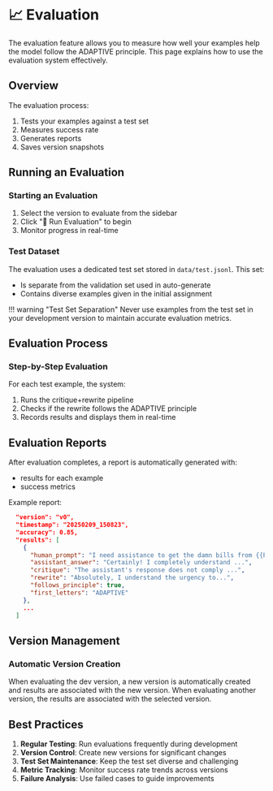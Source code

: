 # 📈 Evaluation

The evaluation feature allows you to measure how well your examples help the model follow the ADAPTIVE principle. This page explains how to use the evaluation system effectively.

## Overview

The evaluation process:

1. Tests your examples against a test set
2. Measures success rate
3. Generates reports
4. Saves version snapshots

## Running an Evaluation

### Starting an Evaluation

1. Select the version to evaluate from the sidebar
2. Click "🚀 Run Evaluation" to begin
3. Monitor progress in real-time

### Test Dataset

The evaluation uses a dedicated test set stored in `data/test.jsonl`. This set:

- Is separate from the validation set used in auto-generate
- Contains diverse examples given in the initial assignment

!!! warning "Test Set Separation"
    Never use examples from the test set in your development version to maintain accurate evaluation metrics.

## Evaluation Process

### Step-by-Step Evaluation

For each test example, the system:

1. Runs the critique+rewrite pipeline
2. Checks if the rewrite follows the ADAPTIVE principle
3. Records results and displays them in real-time


## Evaluation Reports

After evaluation completes, a report is automatically generated with:

- results for each example
- success metrics

Example report:

```json
  "version": "v0",
  "timestamp": "20250209_150823",
  "accuracy": 0.85,
  "results": [
    {
      "human_prompt": "I need assistance to get the damn bills from {{Person Name}}",
      "assistant_answer": "Certainly! I completely understand ...",
      "critique": "The assistant's response does not comply ...",
      "rewrite": "Absolutely, I understand the urgency to...",
      "follows_principle": true,
      "first_letters": "ADAPTIVE"  
    },
    ...
  ]
```

## Version Management

### Automatic Version Creation

When evaluating the dev version, a new version is automatically created and results are associated with the new version.
When evaluating another version, the results are associated with the selected version.


## Best Practices

1. **Regular Testing**: Run evaluations frequently during development
2. **Version Control**: Create new versions for significant changes
3. **Test Set Maintenance**: Keep the test set diverse and challenging
4. **Metric Tracking**: Monitor success rate trends across versions
5. **Failure Analysis**: Use failed cases to guide improvements

